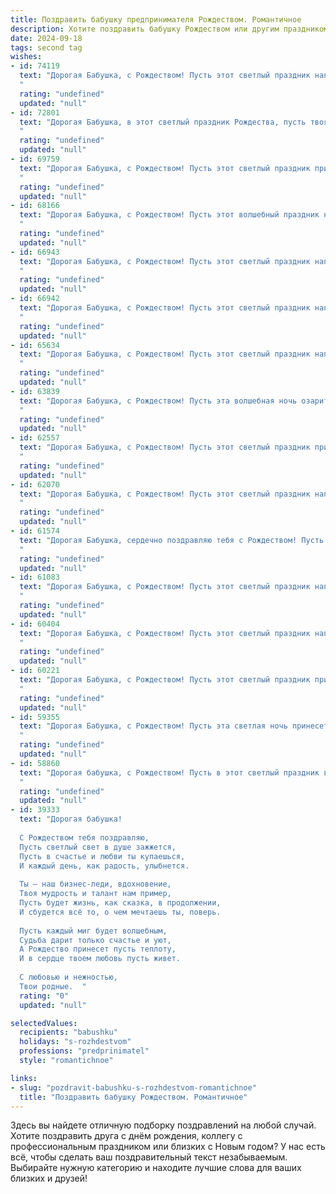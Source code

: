 ```yaml
---
title: Поздравить бабушку предпринимателя Рождеством. Романтичное
description: Хотите поздравить бабушку Рождеством или другим праздником? Наш ИИ создаст незабываемое поздравление, а вы обязательно выделитесь среди других.  
date: 2024-09-18
tags: second tag
wishes:
- id: 74119
  text: "Дорогая Бабушка, с Рождеством! Пусть этот светлый праздник наполнит вашу душу теплом и любовью, как ваш бизнес наполняет жизнь радостью и благополучием. Желаю вам крепкого здоровья, вдохновения и успехов в новых начинаниях!
  "
  rating: "undefined"
  updated: "null"
- id: 72801
  text: "Дорогая Бабушка, в этот светлый праздник Рождества, пусть твоя душа наполнится теплом и радостью, а сердце – любовью и умиротворением! Пусть рождественская звезда сияет над твоей жизнью, освещая путь твоим благородным делам и предпринимательским начинаниям. Желаю тебе крепкого здоровья, неиссякаемой энергии и неизменной удачи!
  "
  rating: "undefined"
  updated: "null"
- id: 69759
  text: "Дорогая Бабушка, с Рождеством! Пусть этот светлый праздник принесет тебе тепло и уют, а сердце наполнится радостью и благодарностью за все прекрасные моменты в жизни. Ты – не только удивительная бабушка, но и вдохновляющая предпринимательница! Пусть твоя предприимчивость и мудрость всегда ведут тебя к успеху, а Рождественское чудо станет для тебя символом новых начинаний и счастливых мгновений.
  "
  rating: "undefined"
  updated: "null"
- id: 68166
  text: "Дорогая Бабушка, с Рождеством! Пусть этот волшебный праздник наполнит ваш дом теплом, любовью и светлыми надеждами. Пусть каждый день будет полон радости, а ваши предприимчивые идеи всегда ведут к успеху. Желаю вам крепкого здоровья, неиссякаемой энергии и, конечно же, сказочного Рождества!
  "
  rating: "undefined"
  updated: "null"
- id: 66943
  text: "Дорогая Бабушка, с Рождеством! Пусть этот светлый праздник наполнит твою жизнь теплом и любовью, а твой предпринимательский дух,  яркий как рождественская звезда,  ведет тебя к новым свершениям и успеху!
  "
  rating: "undefined"
  updated: "null"
- id: 66942
  text: "Дорогая Бабушка, с Рождеством! Пусть этот светлый праздник наполнит ваш дом теплом, любовью и волшебством! Желаю вам неиссякаемой энергии, творческого вдохновения и процветания в вашем предпринимательском деле. Пусть каждый день будет наполнен радостью и счастьем, а Рождественская звезда освещает ваш путь!
  "
  rating: "undefined"
  updated: "null"
- id: 65634
  text: "Дорогая Бабушка, с Рождеством! Пусть этот светлый праздник наполнит ваш дом теплом, уютом и любовью. Пусть каждый день будет богат на маленькие радости, как жемчужины, которые вы собирали всю жизнь, строя свой успешный бизнес. Я желаю вам крепкого здоровья, неиссякаемой энергии и вдохновения  на новые свершения!
  "
  rating: "undefined"
  updated: "null"
- id: 63839
  text: "Дорогая Бабушка, с Рождеством! Пусть эта волшебная ночь озарит Вашу жизнь теплом, любовью и добрыми чудесами. Пусть Ваш предпринимательский талант приносит Вам не только успех, но и радость, а  Ваше сердце всегда будет полным любви и счастья!
  "
  rating: "undefined"
  updated: "null"
- id: 62557
  text: "Дорогая Бабушка, с Рождеством! Пусть этот светлый праздник принесёт в твою жизнь тепло и радость, а  душа наполнится  миром и уютом. Пусть каждый день будет озарен любовью и  добром, словно твоя предпринимательская  жизнь  вечно сияет  творчеством и успехом!
  "
  rating: "undefined"
  updated: "null"
- id: 62070
  text: "Дорогая Бабушка, с Рождеством! Пусть этот светлый праздник наполнит Вашу жизнь  теплом, любовью и  радостью, как Ваша предпринимательская жилка наполнила  нашу семью  благополучием и уверенностью.  Пусть волшебство Рождества согревает  Ваше сердце, а  звезды  озаряют  путь Ваших новых начинаний.
  "
  rating: "undefined"
  updated: "null"
- id: 61574
  text: "Дорогая Бабушка, сердечно поздравляю тебя с Рождеством! Пусть праздничный свет этого волшебного дня наполнит твой дом теплом и любовью, а рождественская звезда освещает путь к ярким мечтам и успехам в твоем предпринимательском деле. Желаю тебе крепкого здоровья, радости, благополучия и исполнения всех желаний!
  "
  rating: "undefined"
  updated: "null"
- id: 61083
  text: "Дорогая Бабушка, с Рождеством! Пусть этот светлый праздник наполнит Вашу жизнь добром, любовью и радостью. Желаю Вам крепкого здоровья, процветания Вашему бизнесу и чтобы каждый день был полон вдохновения и новых возможностей!
  "
  rating: "undefined"
  updated: "null"
- id: 60404
  text: "Дорогая Бабушка, с Рождеством! Пусть этот светлый праздник наполнит твою жизнь теплом, радостью и любовью, как сияют звезды на небе в праздничную ночь. Пусть твоя предпринимательская душа всегда будет полна новых идей и успехов, а сердце -  спокойствием и умиротворением.
  "
  rating: "undefined"
  updated: "null"
- id: 60221
  text: "Дорогая Бабушка, с Рождеством! Пусть этот светлый праздник принесет в твою жизнь тепло, любовь и процветание твоему предпринимательскому духу. Пусть каждый день будет полон радости, а сердце согревается любовью близких.
  "
  rating: "undefined"
  updated: "null"
- id: 59355
  text: "Дорогая Бабушка, с Рождеством! Пусть эта светлая ночь принесет в твою жизнь волшебство, наполнит сердце любовью и уютом, а каждый день будет полон радости и успехов в твоем любимом предпринимательстве.
  "
  rating: "undefined"
  updated: "null"
- id: 58860
  text: "Дорогая бабушка, с Рождеством! Пусть в этот светлый праздник ваша душа наполнится теплом, а сердце забьется в унисон с рождественскими колоколами. Пусть ваш предпринимательский дух всегда будет полон вдохновения, а удача сопутствует вам в каждом начинании.
  "
  rating: "undefined"
  updated: "null"
- id: 39333
  text: "Дорогая бабушка!
  
  С Рождеством тебя поздравляю,
  Пусть светлый свет в душе зажжется,
  Пусть в счастье и любви ты купаешься,
  И каждый день, как радость, улыбнется.
  
  Ты — наш бизнес-леди, вдохновение,
  Твоя мудрость и талант нам пример,
  Пусть будет жизнь, как сказка, в продолжении,
  И сбудется всё то, о чем мечтаешь ты, поверь.
  
  Пусть каждый миг будет волшебным,
  Судьба дарит только счастье и уют,
  А Рождество принесет пусть теплоту,
  И в сердце твоем любовь пусть живет.
  
  С любовью и нежностью,
  Твои родные.  "
  rating: "0"
  updated: "null"

selectedValues:
  recipients: "babushku"
  holidays: "s-rozhdestvom"
  professions: "predprinimatel"
  style: "romantichnoe"

links:
- slug: "pozdravit-babushku-s-rozhdestvom-romantichnoe"
  title: "Поздравить бабушку Рождеством. Романтичное"
---
```


Здесь вы найдете отличную подборку поздравлений на любой случай. 
Хотите поздравить друга с днём рождения, коллегу с профессиональным праздником или близких с Новым годом? У нас есть всё, чтобы сделать ваш поздравительный текст незабываемым. Выбирайте нужную категорию и находите лучшие слова для ваших близких и друзей!
